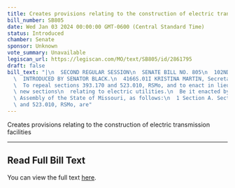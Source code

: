 ```yaml
---
title: Creates provisions relating to the construction of electric transmission facilities
bill_number: SB805
date: Wed Jan 03 2024 00:00:00 GMT-0600 (Central Standard Time)
status: Introduced
chamber: Senate
sponsor: Unknown
vote_summary: Unavailable
legiscan_url: https://legiscan.com/MO/text/SB805/id/2861795
draft: false
bill_text: "|\n  SECOND REGULAR SESSION\n  SENATE BILL NO. 805\n  102ND GENERA L ASSEMBLY\n\
  \  INTRODUCED BY SENATOR BLACK.\n  4166S.01I KRISTINA MARTIN, Secretary\n  AN ACT\n\
  \  To repeal sections 393.170 and 523.010, RSMo, and to enact in lieu thereof three\
  \ new sections\n  relating to electric utilities.\n  Be it enacted by the General\
  \ Assembly of the State of Missouri, as follows:\n  1 Section A. Sections 393.170\
  \ and 523.010, RSMo, are"
---
```

Creates provisions relating to the construction of electric transmission facilities

---

## Read Full Bill Text

You can view the full text [here](https://legiscan.com/MO/text/SB805/id/2861795).
